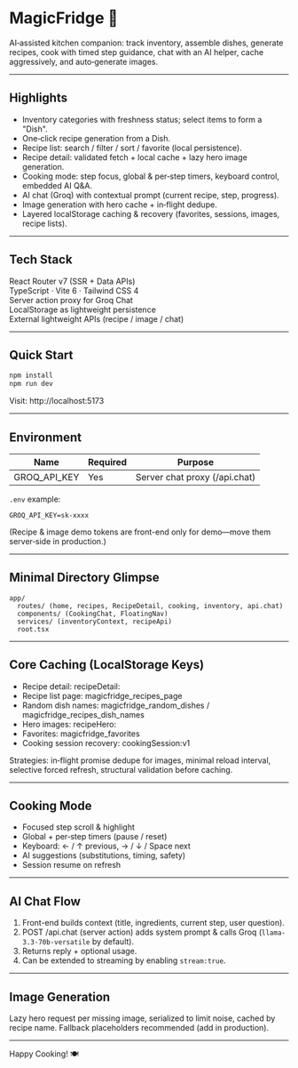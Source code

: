 # MagicFridge 🍳

AI‑assisted kitchen companion: track inventory, assemble dishes, generate recipes, cook with timed step guidance, chat with an AI helper, cache aggressively, and auto‑generate images.

---

## Highlights

- Inventory categories with freshness status; select items to form a "Dish".
- One‑click recipe generation from a Dish.
- Recipe list: search / filter / sort / favorite (local persistence).
- Recipe detail: validated fetch + local cache + lazy hero image generation.
- Cooking mode: step focus, global & per‑step timers, keyboard control, embedded AI Q&A.
- AI chat (Groq) with contextual prompt (current recipe, step, progress).
- Image generation with hero cache + in‑flight dedupe.
- Layered localStorage caching & recovery (favorites, sessions, images, recipe lists).

---

## Tech Stack

React Router v7 (SSR + Data APIs)  
TypeScript · Vite 6 · Tailwind CSS 4  
Server action proxy for Groq Chat  
LocalStorage as lightweight persistence  
External lightweight APIs (recipe / image / chat)

---

## Quick Start

```bash
npm install
npm run dev
```

Visit: http://localhost:5173

---

## Environment

| Name | Required | Purpose |
|------|----------|---------|
| GROQ_API_KEY | Yes | Server chat proxy (/api.chat) |

`.env` example:
```
GROQ_API_KEY=sk-xxxx
```

(Recipe & image demo tokens are front-end only for demo—move them server‑side in production.)

---

## Minimal Directory Glimpse

```
app/
  routes/ (home, recipes, RecipeDetail, cooking, inventory, api.chat)
  components/ (CookingChat, FloatingNav)
  services/ (inventoryContext, recipeApi)
  root.tsx
```

---

## Core Caching (LocalStorage Keys)

- Recipe detail: recipeDetail:<params>
- Recipe list page: magicfridge_recipes_page
- Random dish names: magicfridge_random_dishes / magicfridge_recipes_dish_names
- Hero images: recipeHero:<encodedName>
- Favorites: magicfridge_favorites
- Cooking session recovery: cookingSession:v1

Strategies: in‑flight promise dedupe for images, minimal reload interval, selective forced refresh, structural validation before caching.

---

## Cooking Mode

- Focused step scroll & highlight
- Global + per‑step timers (pause / reset)
- Keyboard: ← / ↑ previous, → / ↓ / Space next
- AI suggestions (substitutions, timing, safety)
- Session resume on refresh

---

## AI Chat Flow

1. Front-end builds context (title, ingredients, current step, user question).
2. POST /api.chat (server action) adds system prompt & calls Groq (`llama-3.3-70b-versatile` by default).
3. Returns reply + optional usage.
4. Can be extended to streaming by enabling `stream:true`.

---

## Image Generation

Lazy hero request per missing image, serialized to limit noise, cached by recipe name. Fallback placeholders recommended (add in production).

---



Happy Cooking! 🍽
